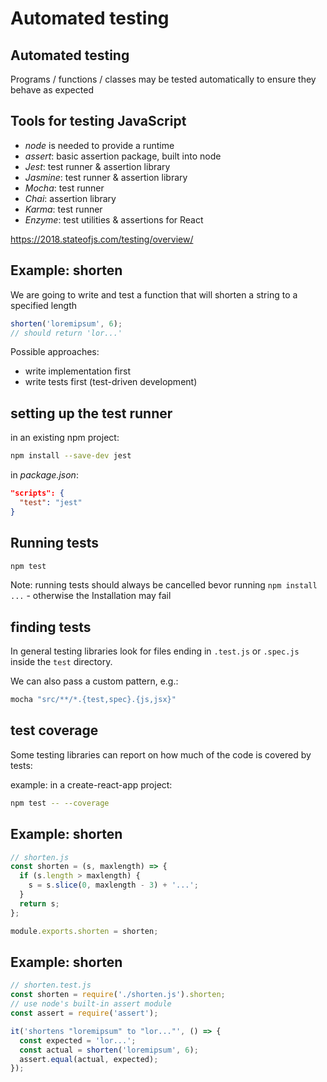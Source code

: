 # Automated testing

## Automated testing

Programs / functions / classes may be tested automatically to ensure they behave as expected

## Tools for testing JavaScript

- _node_ is needed to provide a runtime
- _assert_: basic assertion package, built into node
- _Jest_: test runner & assertion library
- _Jasmine_: test runner & assertion library
- _Mocha_: test runner
- _Chai_: assertion library
- _Karma_: test runner
- _Enzyme_: test utilities & assertions for React

https://2018.stateofjs.com/testing/overview/

## Example: shorten

We are going to write and test a function that will shorten a string to a specified length

```js
shorten('loremipsum', 6);
// should return 'lor...'
```

Possible approaches:

- write implementation first
- write tests first (test-driven development)

## setting up the test runner

in an existing npm project:

```bash
npm install --save-dev jest
```

in _package.json_:

```json
"scripts": {
  "test": "jest"
}
```

## Running tests

```bash
npm test
```

Note: running tests should always be cancelled bevor running `npm install ...` - otherwise the Installation may fail

## finding tests

In general testing libraries look for files ending in `.test.js` or `.spec.js` inside the `test` directory.

We can also pass a custom pattern, e.g.:

```bash
mocha "src/**/*.{test,spec}.{js,jsx}"
```

## test coverage

Some testing libraries can report on how much of the code is covered by tests:

example: in a create-react-app project:

```bash
npm test -- --coverage
```

## Example: shorten

```js
// shorten.js
const shorten = (s, maxlength) => {
  if (s.length > maxlength) {
    s = s.slice(0, maxlength - 3) + '...';
  }
  return s;
};

module.exports.shorten = shorten;
```

## Example: shorten

```js
// shorten.test.js
const shorten = require('./shorten.js').shorten;
// use node's built-in assert module
const assert = require('assert');

it('shortens "loremipsum" to "lor..."', () => {
  const expected = 'lor...';
  const actual = shorten('loremipsum', 6);
  assert.equal(actual, expected);
});
```
